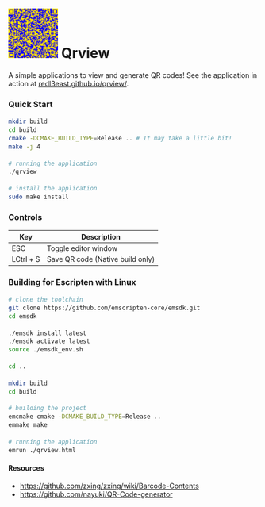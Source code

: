 # <img src="./assets/qr.png" alt="alt text" width="100"/> Qrview 

A simple applications to view and generate QR codes! See the application in action at [redl3east.github.io/qrview/](https://redl3east.github.io/qrview/).


### Quick Start
```bash
mkdir build
cd build
cmake -DCMAKE_BUILD_TYPE=Release .. # It may take a little bit!
make -j 4

# running the application
./qrview

# install the application
sudo make install
```

### Controls
| Key          | Description                      |
| ------------ | -------------------------------- |
| ESC          | Toggle editor window             |
| LCtrl + S    | Save QR code (Native build only) |


### Building for Escripten with Linux
```bash
# clone the toolchain
git clone https://github.com/emscripten-core/emsdk.git
cd emsdk

./emsdk install latest
./emsdk activate latest
source ./emsdk_env.sh

cd ..

mkdir build
cd build

# building the project
emcmake cmake -DCMAKE_BUILD_TYPE=Release ..
emmake make

# running the application
emrun ./qrview.html
```

#### Resources
- https://github.com/zxing/zxing/wiki/Barcode-Contents
- https://github.com/nayuki/QR-Code-generator
